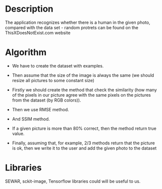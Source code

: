 # Description

The application recognizes whether there is a human in the given photo, compared with the data set - random protrets can be found on the ThisXDoesNotExist.com website

# Algorithm

- We have to create the dataset with examples. 

- Then assume that the size of the image is always the same (we should resize all pictures to some constant size)

- Firstly we should create the method that check the similarity (how many of the pixels in our picture agree with the same pixels on the pictures from the dataset (by RGB colors)). 

- Then we use RMSE method.

- And SSIM method.

- If a given picture is more than 80% correct, then the method return true value.

- Finally, assuming that, for example, 2/3 methods return that the picture is ok, then we write it to the user and add the given photo to the dataset

# Libraries

SEWAR, sckit-image, Tensorflow libraries could will be useful to us.
